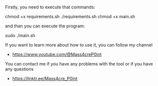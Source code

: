 Firstly, you need to execute that commands:

chmod +x requirements.sh
./requirements.sh
chmod +x main.sh

and than you can execute the program:

sudo ./main.sh

If you want to learn more about how to use it, you can follow my channel

- https://www.youtube.com/@Mass4creP0int

You can contact me if you have any problems with the tool or if you have any questions

- https://linktr.ee/Mass4cre_P0int
